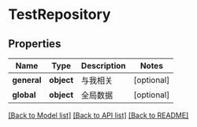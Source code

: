 # TestRepository

## Properties

Name | Type | Description | Notes
------------ | ------------- | ------------- | -------------
**general** | **object** | 与我相关 | [optional] 
**global** | **object** | 全局数据 | [optional] 

[[Back to Model list]](../../README.md#documentation-for-models) [[Back to API list]](../../README.md#documentation-for-api-endpoints) [[Back to README]](../../README.md)



